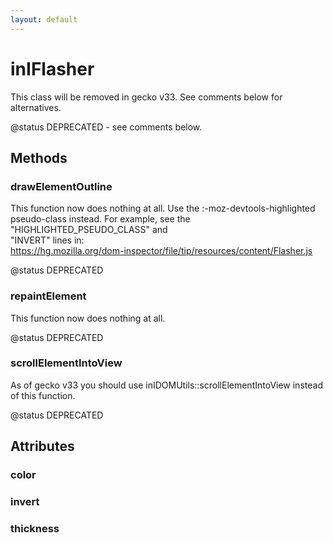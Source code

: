 ```yaml
---
layout: default
---
```


# inIFlasher #
  
This class will be removed in gecko v33. See comments below for alternatives.  
  
@status DEPRECATED - see comments below.  
  

## Methods ##

### drawElementOutline ###
  
This function now does nothing at all. Use the :-moz-devtools-highlighted  
pseudo-class instead. For example, see the "HIGHLIGHTED_PSEUDO_CLASS" and  
"INVERT" lines in:  
https://hg.mozilla.org/dom-inspector/file/tip/resources/content/Flasher.js  
  
@status DEPRECATED  
  

### repaintElement ###
  
This function now does nothing at all.  
  
@status DEPRECATED  
  

### scrollElementIntoView ###
  
As of gecko v33 you should use inIDOMUtils::scrollElementIntoView instead  
of this function.  
  
@status DEPRECATED  
  

## Attributes ##

### color ###

### invert ###

### thickness ###
